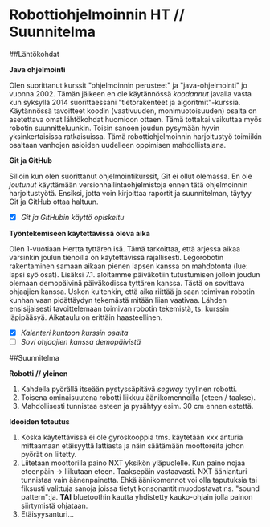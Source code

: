 Robottiohjelmoinnin HT // Suunnitelma
====================================

##Lähtökohdat

**Java ohjelmointi**

Olen suorittanut kurssit "ohjelmoinnin perusteet" ja "java-ohjelmointi" jo vuonna 2002. Tämän jälkeen en ole käytännössä *koodannut* javalla vasta kun syksyllä 2014 suorittaessani "tietorakenteet ja algoritmit"-kurssia. Käytännössä tavoitteet koodin (vaativuuden, monimuotoisuuden) osalta on asetettava omat lähtökohdat huomioon ottaen. Tämä tottakai vaikuttaa myös robotin suunnitteluunkin. Toisin sanoen joudun pysymään hyvin yksinkertaisissa ratkaisuissa. Tämä robottiohjelmoinnin harjoitustyö toimiikin osaltaan vanhojen asioiden uudelleen oppimisen mahdollistajana.

**Git ja GitHub**

Silloin kun olen suorittanut ohjelmointikurssit, Git ei ollut olemassa. En ole *joutunut* käyttämään versionhallintaohjelmistoja ennen tätä ohjelmoinnin harjoitustyötä. Ensiksi, jotta voin kirjoittaa raportit ja suunnitelman, täytyy Git ja GitHub ottaa haltuun.

- [x] *Git ja GitHubin käyttö opiskeltu*

**Työntekemiseen käytettävissä oleva aika**

Olen 1-vuotiaan Hertta tyttären isä. Tämä tarkoittaa, että arjessa aikaa varsinkin joulun tienoilla on käytettävissä rajallisesti. Legorobotin rakentaminen samaan aikaan pienen lapsen kanssa on mahdotonta (lue: lapsi syö osat). Lisäksi 7.1. aloitamme päiväkotiin tutustumisen jolloin joudun olemaan demopäivinä päiväkodissa tyttären kanssa. Tästä on sovittava ohjaajien kanssa. Uskon kuitenkin, että aika riittää ja saan toimivan robotin kunhan vaan pidättäydyn tekemästä mitään liian vaativaa. Lähden ensisijaisesti tavoittelemaan toimivan robotin tekemistä, ts. kurssin läpipääsyä. Aikataulu on erittäin haasteellinen.

- [x] *Kalenteri kuntoon kurssin osalta*
- [ ] *Sovi ohjaajien kanssa demopäivistä*

##Suunnitelma

**Robotti // yleinen**

1. Kahdella pyörällä itseään pystyssäpitävä *segway* tyylinen robotti.
2. Toisena ominaisuutena robotti liikkuu äänikomennoilla (eteen / taakse).
3. Mahdollisesti tunnistaa esteen ja pysähtyy esim. 30 cm ennen estettä.

**Ideoiden toteutus**

1. Koska käytettävissä ei ole gyroskooppia tms. käytetään xxx anturia mittaamaan etäisyyttä lattiasta ja näin säätämään moottoreita johon pyörät on liitetty.
2. Liitetaan moottorilla paino NXT yksikön yläpuolelle. Kun paino nojaa eteenpäin -> liikutaan eteen. Taaksepäin vastaavasti. NXT äänianturi tunnistaa vain äänenpainetta. Ehkä äänikomennot voi olla taputuksia tai fiksusti valittuja sanoja joissa tietyt konsonantit muodostavat ns. "sound pattern":ja. **TAI** bluetoothin kautta yhdistetty kauko-ohjain jolla painon siirtymistä ohjataan.
3. Etäisyysanturi...
